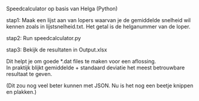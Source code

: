 Speedcalculator op basis van Helga  (Python)

stap1: Maak een lijst aan van lopers waarvan je de gemiddelde snelheid wil kennen zoals in lijstsnelheid.txt. Het getal is de helganummer van de loper.   

stap2: Run speedcalculator.py  

stap3: Bekijk de resultaten in Output.xlsx  

Dit helpt je om goede *.dat files te maken voor een aflossing.  
In praktijk blijkt gemiddelde + standaard deviatie het meest betrouwbare resultaat te geven.    

(Dit zou nog veel beter kunnen met JSON. Nu is het nog een beetje knippen en plakken.)
